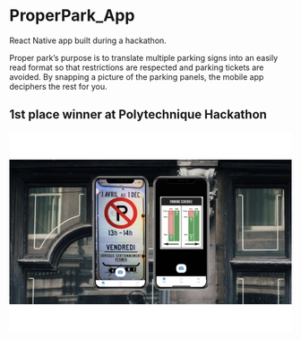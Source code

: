 # ProperPark_App
React Native app built during a hackathon.

Proper park’s purpose is to translate multiple parking signs into an easily read format so that restrictions are respected and parking tickets are avoided.
By snapping a picture of the parking panels, the mobile app deciphers the rest for you.

## 1st place winner at Polytechnique Hackathon

<img alt="Input image" style="display: inline;" src="https://raw.githubusercontent.com/genericalexacc/ProperPark_App/master/gallery.jpg" width="600">
